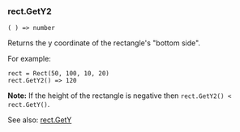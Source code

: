 ### rect.GetY2

``` suneido
( ) => number
```

Returns the y coordinate of the rectangle's "bottom side".

For example:

``` suneido
rect = Rect(50, 100, 10, 20)
rect.GetY2() => 120
```

**Note:** If the height of the rectangle is negative then `rect.GetY2() < rect.GetY()`.

See also: [rect.GetY](<rect.GetY.md>)